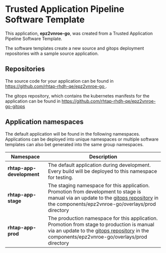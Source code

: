 # Trusted Application Pipeline Software Template

This application, **epz2vnroe-go**, was created from a Trusted Application Pipeline Software Template.

The software templates create a new source and gitops deployment repositories with a sample source application. 

## Repositories

The source code for your application can be found in [https://github.com/rhtap-rhdh-qe/epz2vnroe-go ](https://github.com/rhtap-rhdh-qe/epz2vnroe-go ).
 
The gitops repository, which contains the kubernetes manifests for the application can be found in 
[https://github.com/rhtap-rhdh-qe/epz2vnroe-go-gitops ](https://github.com/rhtap-rhdh-qe/epz2vnroe-go-gitops ) 

## Application namespaces 

The default application will be found in the following namespaces. Applications can be deployed into unique namespaces or multiple software templates can also bet generated into the same group namespaces.  

|  Namespace   |  Description   |  
| -------- | -------- |   
| **rhtap-app-development** | The default application during development. Every build will be deployed to this namespace for testing. | 
| **rhtap-app-stage** | The staging namespace for this application. Promotion from development to stage is manual via an update to the [gitops repository](https://github.com/rhtap-rhdh-qe/epz2vnroe-go-gitops ) in the components/epz2vnroe-go/overlays/prod directory |  
| **rhtap-app-prod** | The production namespace for this application. Promotion from stage to production is manual via an update to the [gitops repository](https://github.com/rhtap-rhdh-qe/epz2vnroe-go-gitops ) in the components/epz2vnroe-go/overlays/prod directory | 